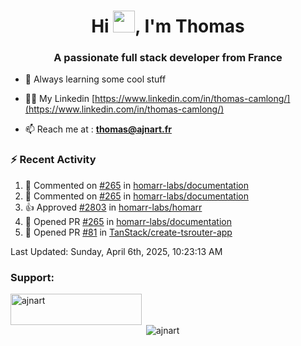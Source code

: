 <h1 align="center">Hi <img height="35px" src="https://raw.githubusercontent.com/MartinHeinz/MartinHeinz/master/wave.gif" width="35px"/>, I'm Thomas</h1>
<h3 align="center">A passionate full stack developer from France</h3>

- 🌱 Always learning some cool stuff 

- 👨‍💻 My Linkedin [https://www.linkedin.com/in/thomas-camlong/](https://www.linkedin.com/in/thomas-camlong/)

- 📫 Reach me at : **thomas@ajnart.fr**

### :zap: Recent Activity

<!--RECENT_ACTIVITY:start-->
1. 💬 Commented on [#265](https://github.com/homarr-labs/documentation/pull/265#discussion_r2029815952) in [homarr-labs/documentation](https://github.com/homarr-labs/documentation)<br>
2. 💬 Commented on [#265](https://github.com/homarr-labs/documentation/pull/265#discussion_r2029815791) in [homarr-labs/documentation](https://github.com/homarr-labs/documentation)<br>
3. 👍 Approved [#2803](https://github.com/homarr-labs/homarr/pull/2803#pullrequestreview-2744047784) in [homarr-labs/homarr](https://github.com/homarr-labs/homarr)<br>
4. 💪 Opened PR [#265](https://github.com/homarr-labs/documentation/pull/265) in [homarr-labs/documentation](https://github.com/homarr-labs/documentation)<br>
5. 💪 Opened PR [#81](https://github.com/TanStack/create-tsrouter-app/pull/81) in [TanStack/create-tsrouter-app](https://github.com/TanStack/create-tsrouter-app)<br>
<!--RECENT_ACTIVITY:end-->

<!--RECENT_ACTIVITY:last_update-->
Last Updated: Sunday, April 6th, 2025, 10:23:13 AM
<!--RECENT_ACTIVITY:last_update_end-->
<h3 align="left">Support:</h3>
<p><a href="https://ko-fi.com/ajnart"> <img align="left" src="https://cdn.ko-fi.com/cdn/kofi3.png?v=3" height="50" width="210" alt="ajnart" /></a></p><br><br>

<p>&nbsp;<img align="center" src="https://github-readme-stats.vercel.app/api?username=ajnart&show_icons=true&theme=tokyonight&locale=en" alt="ajnart" /></p>
